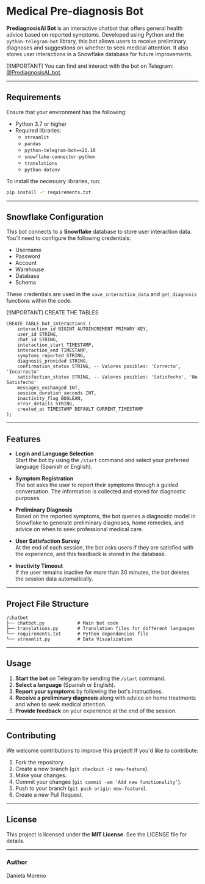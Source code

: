 
# Medical Pre-diagnosis Bot

**PrediagnosisAI Bot** is an interactive chatbot that offers general health advice based on reported symptoms. Developed using Python and the `python-telegram-bot` library, this bot allows users to receive preliminary diagnoses and suggestions on whether to seek medical attention. It also stores user interactions in a Snowflake database for future improvements.

[!IMPORTANT]
You can find and interact with the bot on Telegram: [@PrediagnosisAI_bot](https://t.me/PrediagnosisAI_bot).

---

## Requirements

Ensure that your environment has the following:

- Python 3.7 or higher
- Required libraries:
  - `streamlit`
  - `pandas`
  - `python-telegram-bot==21.10`
  - `snowflake-connector-python`
  - `translations`
  - `python-dotenv`

To install the necessary libraries, run:

```bash
pip install -r requirements.txt
```

---

## Snowflake Configuration

This bot connects to a **Snowflake** database to store user interaction data. You’ll need to configure the following credentials:

- Username
- Password
- Account
- Warehouse
- Database
- Schema

These credentials are used in the `save_interaction_data` and `get_diagnosis` functions within the code.

[!IMPORTANT]
CREATE THE TABLES
```
CREATE TABLE bot_interactions (
    interaction_id BIGINT AUTOINCREMENT PRIMARY KEY,
    user_id STRING,
    chat_id STRING,
    interaction_start TIMESTAMP,
    interaction_end TIMESTAMP,
    symptoms_reported STRING,
    diagnosis_provided STRING,
    confirmation_status STRING, -- Valores posibles: 'Correcto', 'Incorrecto'
    satisfaction_status STRING, -- Valores posibles: 'Satisfecho', 'No Satisfecho'
    messages_exchanged INT,
    session_duration_seconds INT,
    inactivity_flag BOOLEAN,
    error_details STRING,
    created_at TIMESTAMP DEFAULT CURRENT_TIMESTAMP
);
```
---

## Features

- **Login and Language Selection**  
  Start the bot by using the `/start` command and select your preferred language (Spanish or English).
  
- **Symptom Registration**  
  The bot asks the user to report their symptoms through a guided conversation. The information is collected and stored for diagnostic purposes.
  
- **Preliminary Diagnosis**  
  Based on the reported symptoms, the bot queries a diagnostic model in Snowflake to generate preliminary diagnoses, home remedies, and advice on when to seek professional medical care.
  
- **User Satisfaction Survey**  
  At the end of each session, the bot asks users if they are satisfied with the experience, and this feedback is stored in the database.
  
- **Inactivity Timeout**  
  If the user remains inactive for more than 30 minutes, the bot deletes the session data automatically.

---

## Project File Structure

```
/chatbot
├── chatbot.py            # Main bot code
├── translations.py       # Translation files for different languages
└── requirements.txt      # Python dependencies file
└── streamlit.py          # Data Visualization
```

---

## Usage

1. **Start the bot** on Telegram by sending the `/start` command.
2. **Select a language** (Spanish or English).
3. **Report your symptoms** by following the bot's instructions.
4. **Receive a preliminary diagnosis** along with advice on home treatments and when to seek medical attention.
5. **Provide feedback** on your experience at the end of the session.

---

## Contributing

We welcome contributions to improve this project! If you'd like to contribute:

1. Fork the repository.
2. Create a new branch (`git checkout -b new-feature`).
3. Make your changes.
4. Commit your changes (`git commit -am 'Add new functionality'`).
5. Push to your branch (`git push origin new-feature`).
6. Create a new Pull Request.

---

## License

This project is licensed under the **MIT License**. See the LICENSE file for details.

---

### Author
Daniela Moreno
